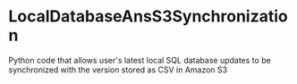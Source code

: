 # LocalDatabaseAnsS3Synchronization
Python code that allows user's latest local SQL database updates to be synchronized with the version stored as CSV in Amazon S3
